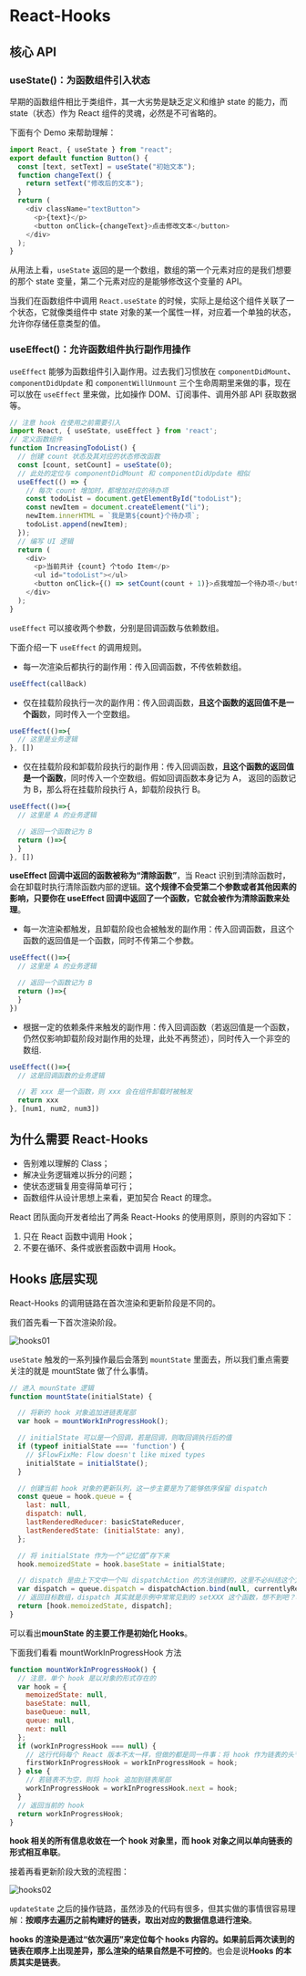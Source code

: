 # React-Hooks

## 核心 API

### useState()：为函数组件引入状态

早期的函数组件相比于类组件，其一大劣势是缺乏定义和维护 state 的能力，而 state（状态）作为 React 组件的灵魂，必然是不可省略的。

下面有个 Demo 来帮助理解：

```js
import React, { useState } from "react";
export default function Button() {
  const [text, setText] = useState("初始文本");
  function changeText() {
    return setText("修改后的文本");
  }
  return (
    <div className="textButton">
      <p>{text}</p>
      <button onClick={changeText}>点击修改文本</button>
    </div>
  );
}
```

从用法上看，`useState` 返回的是一个数组，数组的第一个元素对应的是我们想要的那个 state 变量，第二个元素对应的是能够修改这个变量的 API。

当我们在函数组件中调用 `React.useState` 的时候，实际上是给这个组件关联了一个状态，它就像类组件中 state 对象的某一个属性一样，对应着一个单独的状态，允许你存储任意类型的值。

### useEffect()：允许函数组件执行副作用操作

`useEffect` 能够为函数组件引入副作用。过去我们习惯放在 `componentDidMount`、`componentDidUpdate` 和 `componentWillUnmount` 三个生命周期里来做的事，现在可以放在 `useEffect` 里来做，比如操作 DOM、订阅事件、调用外部 API 获取数据等。

```js
// 注意 hook 在使用之前需要引入
import React, { useState, useEffect } from 'react';
// 定义函数组件
function IncreasingTodoList() {
  // 创建 count 状态及其对应的状态修改函数
  const [count, setCount] = useState(0);
  // 此处的定位与 componentDidMount 和 componentDidUpdate 相似
  useEffect(() => {
    // 每次 count 增加时，都增加对应的待办项
    const todoList = document.getElementById("todoList");
    const newItem = document.createElement("li");
    newItem.innerHTML = `我是第${count}个待办项`;
    todoList.append(newItem);
  });
  // 编写 UI 逻辑
  return (
    <div>
      <p>当前共计 {count} 个todo Item</p>
      <ul id="todoList"></ul>
      <button onClick={() => setCount(count + 1)}>点我增加一个待办项</button>
    </div>
  );
}
```

`useEffect` 可以接收两个参数，分别是回调函数与依赖数组。

下面介绍一下 `useEffect` 的调用规则。

-  每一次渲染后都执行的副作用：传入回调函数，不传依赖数组。

```js
useEffect(callBack)
```

- 仅在挂载阶段执行一次的副作用：传入回调函数，**且这个函数的返回值不是一个函**数，同时传入一个空数组。

```js
useEffect(()=>{
  // 这里是业务逻辑 
}, [])
```

- 仅在挂载阶段和卸载阶段执行的副作用：传入回调函数，**且这个函数的返回值是一个函数**，同时传入一个空数组。假如回调函数本身记为 A， 返回的函数记为 B，那么将在挂载阶段执行 A，卸载阶段执行 B。

```js
useEffect(()=>{
  // 这里是 A 的业务逻辑

  // 返回一个函数记为 B
  return ()=>{
  }
}, [])
```

**useEffect 回调中返回的函数被称为“清除函数”**，当 React 识别到清除函数时，会在卸载时执行清除函数内部的逻辑。**这个规律不会受第二个参数或者其他因素的影响，只要你在 useEffect 回调中返回了一个函数，它就会被作为清除函数来处理**。

- 每一次渲染都触发，且卸载阶段也会被触发的副作用：传入回调函数，且这个函数的返回值是一个函数，同时不传第二个参数。

```js
useEffect(()=>{
  // 这里是 A 的业务逻辑

  // 返回一个函数记为 B
  return ()=>{
  }
})
```

- 根据一定的依赖条件来触发的副作用：传入回调函数（若返回值是一个函数，仍然仅影响卸载阶段对副作用的处理，此处不再赘述），同时传入一个非空的数组.

```js
useEffect(()=>{
  // 这是回调函数的业务逻辑 

  // 若 xxx 是一个函数，则 xxx 会在组件卸载时被触发
  return xxx
}, [num1, num2, num3])
```

## 为什么需要 React-Hooks

- 告别难以理解的 Class；
- 解决业务逻辑难以拆分的问题；
- 使状态逻辑复用变得简单可行；
- 函数组件从设计思想上来看，更加契合 React 的理念。

React 团队面向开发者给出了两条 React-Hooks 的使用原则，原则的内容如下：

1. 只在 React 函数中调用 Hook；
2. 不要在循环、条件或嵌套函数中调用 Hook。

## Hooks 底层实现

React-Hooks 的调用链路在首次渲染和更新阶段是不同的。

我们首先看一下首次渲染阶段。

<img :src="$withBase('/react/hooks01.png')" alt="hooks01"/>

`useState` 触发的一系列操作最后会落到 `mountState` 里面去，所以我们重点需要关注的就是 mountState 做了什么事情。

```js
// 进入 mounState 逻辑
function mountState(initialState) {

  // 将新的 hook 对象追加进链表尾部
  var hook = mountWorkInProgressHook();

  // initialState 可以是一个回调，若是回调，则取回调执行后的值
  if (typeof initialState === 'function') {
    // $FlowFixMe: Flow doesn't like mixed types
    initialState = initialState();
  }

  // 创建当前 hook 对象的更新队列，这一步主要是为了能够依序保留 dispatch
  const queue = hook.queue = {
    last: null,
    dispatch: null,
    lastRenderedReducer: basicStateReducer,
    lastRenderedState: (initialState: any),
  };

  // 将 initialState 作为一个“记忆值”存下来
  hook.memoizedState = hook.baseState = initialState;

  // dispatch 是由上下文中一个叫 dispatchAction 的方法创建的，这里不必纠结这个方法具体做了什么
  var dispatch = queue.dispatch = dispatchAction.bind(null, currentlyRenderingFiber$1, queue);
  // 返回目标数组，dispatch 其实就是示例中常常见到的 setXXX 这个函数，想不到吧？哈哈
  return [hook.memoizedState, dispatch];
}
```

可以看出**mounState 的主要工作是初始化 Hooks**。

下面我们看看 mountWorkInProgressHook 方法

```js
function mountWorkInProgressHook() {
  // 注意，单个 hook 是以对象的形式存在的
  var hook = {
    memoizedState: null,
    baseState: null,
    baseQueue: null,
    queue: null,
    next: null
  };
  if (workInProgressHook === null) {
    // 这行代码每个 React 版本不太一样，但做的都是同一件事：将 hook 作为链表的头节点处理
    firstWorkInProgressHook = workInProgressHook = hook;
  } else {
    // 若链表不为空，则将 hook 追加到链表尾部
    workInProgressHook = workInProgressHook.next = hook;
  }
  // 返回当前的 hook
  return workInProgressHook;
}
```

**hook 相关的所有信息收敛在一个 hook 对象里，而 hook 对象之间以单向链表的形式相互串联**。

接着再看更新阶段大致的流程图：

<img :src="$withBase('/react/hooks02.png')" alt="hooks02"/>

 `updateState` 之后的操作链路，虽然涉及的代码有很多，但其实做的事情很容易理解：**按顺序去遍历之前构建好的链表，取出对应的数据信息进行渲染**。

**hooks 的渲染是通过“依次遍历”来定位每个 hooks 内容的。如果前后两次读到的链表在顺序上出现差异，那么渲染的结果自然是不可控的**。也会是说**Hooks 的本质其实是链表**。